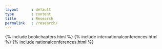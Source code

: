 ```yaml
---
layout      : default
type        : content
title       : Research
permalink   : /research/
---
```

{% include bookchapters.html %}
{% include internationalconferences.html %}
{% include nationalconferences.html %}
